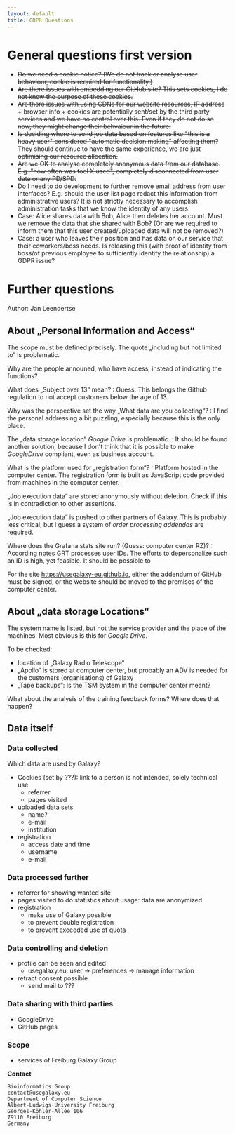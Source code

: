 ```yaml
---
layout: default
title: GDPR Questions
---
```


# General questions first version

- ~~Do we need a cookie notice? (We do not track or analyse user behaviour, cookie is required for functionality.)~~
- ~~Are there issues with embedding our GitHub site? This sets cookies, I do not know the purpose of these cookies.~~
- ~~Are there issues with using CDNs for our website resources, IP address + browser info + cookies are potentially sent/set by the third party services and we have no control over this. Even if they do not do so now, they might change their behvaiour in the future.~~
- ~~Is deciding where to send job data based on features like "this is a heavy user" considered "automatic decision making" affecting them? They should continue to have the same experience, we are just optimising our resource allocation.~~
- ~~Are we OK to analyse completely anonymous data from our database. E.g. "how often was tool X used", completely disconnected from user data or any PD/SPD.~~
- Do I need to do development to further remove email address from user interfaces? E.g. should the user list page redact this information from administrative users? It is not strictly necessary to accomplish administration tasks that we know the identity of any users.
- Case: Alice shares data with Bob, Alice then deletes her account. Must we remove the data that she shared with Bob? (Or are we required to inform them that this user created/uploaded data will not be removed?)
- Case: a user who leaves their position and has data on our service that their coworkers/boss needs. Is releasing this (with proof of identity from boss/of previous employee to sufficiently identify the relationship) a GDPR issue?

# Further questions

Author: Jan Leendertse

## About „Personal Information and Access“

The scope must be defined precisely. The quote „including but not limited to“ is problematic.

Why are the people announed, who have access, instead of indicating the functions?

What does „Subject over 13“ mean?
:   Guess: This belongs the Github regulation to not accept customers below the age of 13.

Why was the perspective set the way „What data are you collecting“?
:   I find the personal addressing a bit puzzling, especially because this is the only place.

The „data storage location“ *Google Drive* is problematic.
:   It should be found another solution, because I don't think that it is possible to make *GoogleDrive* compliant, even as business account.

What is the platform used for „registration form“?
:   Platform hosted in the computer center. The registration form is built as JavaScript code provided from machines in the computer center.

„Job execution data“ are stored anonymously without deletion. Check if this is in contradiction to other assertions.

„Job execution data“ is pushed to other partners of Galaxy. This is probably less critical, but I guess a system of *order processing addendas* are required.

Where does the Grafana stats site run? (Guess: computer center RZ)?
:   According [notes](notes.md) GRT processes user IDs. The efforts to depersonalize such an ID is high, yet feasible. It should be possible to

For the site https://usegalaxy-eu.github.io, either the addendum of GitHub must be signed, or the website should be moved to the premises of the computer center.

## About „data storage Locations“

The system name is listed, but not the service provider and the place of the machines. Most obvious is this for *Google Drive*.

To be checked:

- location of „Galaxy Radio Telescope“
- „Apollo“ is stored at computer center, but probably an ADV is needed for the customers (organisations) of Galaxy
- „Tape backups“: Is the TSM system in the computer center meant?

What about the analysis of the training feedback forms? Where does that happen?

## Data itself

### Data collected

Which data are used by Galaxy?

- Cookies (set by ???): link to a person is not intended, solely technical use
  - referrer
  - pages visited
- uploaded data sets
  - name?
  - e-mail
  - institution
- registration
  - access date and time
  - username
  - e-mail


### Data processed further

- referrer for showing wanted site
- pages visited to do statistics about usage: data are anonymized <!--directly, before processing?-->
- registration
  - make use of Galaxy possible
  - to prevent double registration
  - to prevent exceeded use of quota

### Data controlling and deletion

- profile can be seen and edited
  - usegalaxy.eu: user → preferences → manage information
- retract consent possible
  - send mail to ???

### Data sharing with third parties

- GoogleDrive
- GitHub pages

### Scope

- services of Freiburg Galaxy Group

**Contact**

```
Bioinformatics Group
contact@usegalaxy.eu
Department of Computer Science
Albert-Ludwigs-University Freiburg
Georges-Köhler-Allee 106
79110 Freiburg
Germany
```



<!-- Are there embedded sites which are not clearly distinguishible?-->
